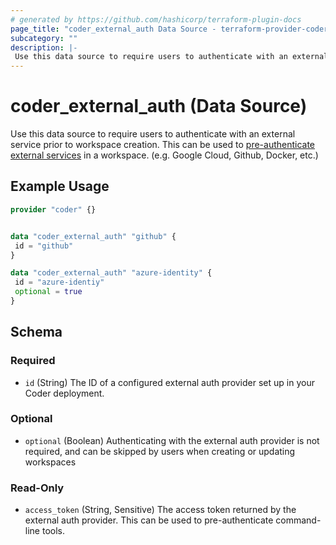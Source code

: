 ```yaml
---
# generated by https://github.com/hashicorp/terraform-plugin-docs
page_title: "coder_external_auth Data Source - terraform-provider-coder"
subcategory: ""
description: |-
 Use this data source to require users to authenticate with an external service prior to workspace creation. This can be used to pre-authenticate external services https://coder.com/docs/admin/external-auth in a workspace. (e.g. Google Cloud, Github, Docker, etc.)
---
```


# coder_external_auth (Data Source)

Use this data source to require users to authenticate with an external service prior to workspace creation. This can be used to [pre-authenticate external services](https://coder.com/docs/admin/external-auth) in a workspace. (e.g. Google Cloud, Github, Docker, etc.)

## Example Usage

```terraform
provider "coder" {}


data "coder_external_auth" "github" {
 id = "github"
}

data "coder_external_auth" "azure-identity" {
 id = "azure-identiy"
 optional = true
}
```

<!-- schema generated by tfplugindocs -->
## Schema

### Required

- `id` (String) The ID of a configured external auth provider set up in your Coder deployment.

### Optional

- `optional` (Boolean) Authenticating with the external auth provider is not required, and can be skipped by users when creating or updating workspaces

### Read-Only

- `access_token` (String, Sensitive) The access token returned by the external auth provider. This can be used to pre-authenticate command-line tools.

